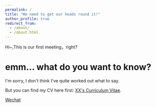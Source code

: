 ```yaml
---
permalink: /
title: "We need to get our heads round it!"
author_profile: true
redirect_from: 
  - /about/
  - /about.html
---
```


Hi~,This is our first meeting，right?

emm... what do you want to know?
======
I'm sorry, I don't think I've quite worked out what to say.

But you can find my CV here first: [XX's Curriculum Vitae](../assets/Curriculum_Vitae.pdf).

 [Wechat](../images/wechat.jpg) 
